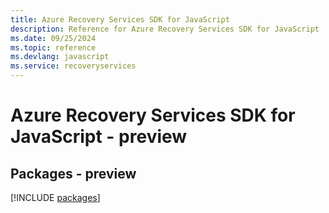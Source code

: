 ```yaml
---
title: Azure Recovery Services SDK for JavaScript
description: Reference for Azure Recovery Services SDK for JavaScript
ms.date: 09/25/2024
ms.topic: reference
ms.devlang: javascript
ms.service: recoveryservices
---
```

# Azure Recovery Services SDK for JavaScript - preview
## Packages - preview
[!INCLUDE [packages](recovery-services-index.md)]